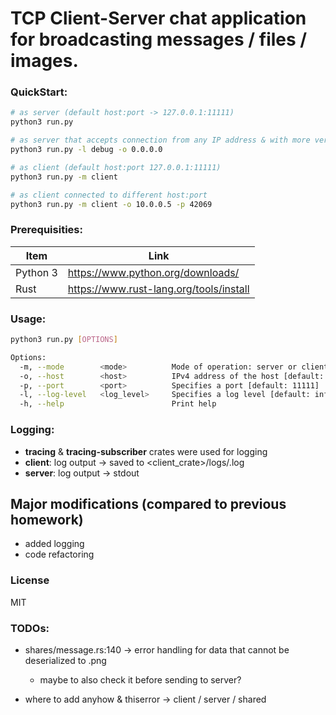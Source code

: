 # TCP Client-Server chat application for broadcasting messages / files / images.

### QuickStart:
```sh
# as server (default host:port -> 127.0.0.1:11111)
python3 run.py

# as server that accepts connection from any IP address & with more verbose logging messages
python3 run.py -l debug -o 0.0.0.0

# as client (default host:port 127.0.0.1:11111)
python3 run.py -m client

# as client connected to different host:port
python3 run.py -m client -o 10.0.0.5 -p 42069
```

### Prerequisities:
| Item | Link |
| ------ | ------ |
| Python 3 | <https://www.python.org/downloads/> |
| Rust | <https://www.rust-lang.org/tools/install> |


### Usage:
```sh
python3 run.py [OPTIONS]

Options:
  -m, --mode        <mode>          Mode of operation: server or client [default: server] [possible values: server, client]
  -o, --host        <host>          IPv4 address of the host [default: 127.0.0.1]
  -p, --port        <port>          Specifies a port [default: 11111]
  -l, --log-level   <log_level>     Specifies a log level [default: info] [possible values: trace, debug, info, warn, error]
  -h, --help                        Print help
```

### Logging:
- **tracing** & **tracing-subscriber** crates were used for logging
- **client**: log output -> saved to <client_crate>/logs/<date>.log
- **server**: log output -> stdout

## Major modifications (compared to previous homework)
- added logging
- code refactoring

### License
MIT

### TODOs:
- shares/message.rs:140 -> error handling for data that cannot be deserialized to .png
  - maybe to also check it before sending to server?

- where to add anyhow & thiserror -> client / server / shared